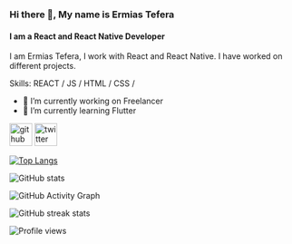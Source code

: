 ### Hi there 👋, My name is Ermias Tefera ###
#### I am a React and React Native Developer
I am Ermias Tefera, I work with React and React Native. I have worked on different projects.

Skills:  REACT / JS / HTML / CSS / 

- 🔭 I’m currently working on Freelancer 
- 🌱 I’m currently learning Flutter 


[<img src='https://cdn.jsdelivr.net/npm/simple-icons@3.0.1/icons/github.svg' alt='github' height='40'>](https://github.com/wteffera11)  [<img src='https://cdn.jsdelivr.net/npm/simple-icons@3.0.1/icons/twitter.svg' alt='twitter' height='40'>](https://twitter.com/wteffera11)  

[![Top Langs](https://github-readme-stats.vercel.app/api/top-langs/?username=wteffera11)](https://github.com/anuraghazra/github-readme-stats)

![GitHub stats](https://github-readme-stats.vercel.app/api?username=wteffera11&show_icons=true)  

![GitHub Activity Graph](https://activity-graph.herokuapp.com/graph?username=wteffera11)  

![GitHub streak stats](https://github-readme-streak-stats.herokuapp.com/?user=wteffera11)  

![Profile views](https://gpvc.arturio.dev/wteffera11)  
